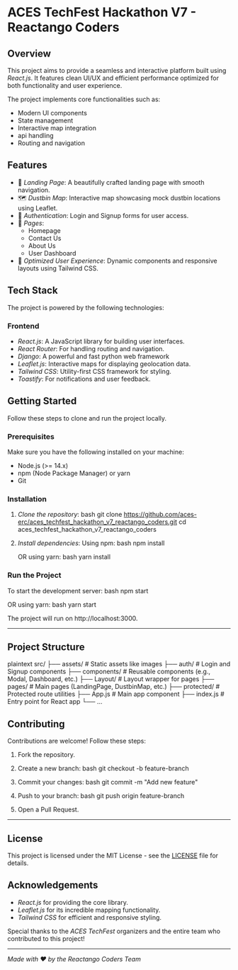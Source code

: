 # ACES TechFest Hackathon V7 - Reactango Coders
## Overview
This project aims to provide a seamless and interactive platform built using *React.js*. It features clean UI/UX and efficient performance optimized for both functionality and user experience.

The project implements core functionalities such as:
- Modern UI components
- State management
- Interactive map integration
- api handling
- Routing and navigation


## Features
- 🚀 *Landing Page*: A beautifully crafted landing page with smooth navigation.
- 🗺 *Dustbin Map*: Interactive map showcasing mock dustbin locations using Leaflet.
- 🔐 *Authentication*: Login and Signup forms for user access.
- 📄 *Pages*:
  - Homepage
  - Contact Us
  - About Us
  - User Dashboard
- 🎉 *Optimized User Experience*: Dynamic components and responsive layouts using Tailwind CSS.


## Tech Stack
The project is powered by the following technologies:

### Frontend
- *React.js*: A JavaScript library for building user interfaces.
- *React Router*: For handling routing and navigation.
- *Django*: A powerful and fast python web framework
- *Leaflet.js*: Interactive maps for displaying geolocation data.
- *Tailwind CSS*: Utility-first CSS framework for styling.
- *Toastify*: For notifications and user feedback.


## Getting Started
Follow these steps to clone and run the project locally.

### Prerequisites
Make sure you have the following installed on your machine:
- Node.js (>= 14.x)
- npm (Node Package Manager) or yarn
- Git

### Installation
1. *Clone the repository*:
   bash
   git clone https://github.com/aces-erc/aces_techfest_hackathon_v7_reactango_coders.git
   cd aces_techfest_hackathon_v7_reactango_coders
   

2. *Install dependencies*:
   Using npm:
   bash
   npm install
   
   OR using yarn:
   bash
   yarn install
   

### Run the Project
To start the development server:
bash
npm start

OR using yarn:
bash
yarn start


The project will run on http://localhost:3000.

---

## Project Structure
plaintext
src/
├── assets/               # Static assets like images
├── auth/                 # Login and Signup components
├── components/           # Reusable components (e.g., Modal, Dashboard, etc.)
├── Layout/               # Layout wrapper for pages
├── pages/                # Main pages (LandingPage, DustbinMap, etc.)
├── protected/            # Protected route utilities
├── App.js                # Main app component
├── index.js              # Entry point for React app
└── ...



## Contributing
Contributions are welcome! Follow these steps:
1. Fork the repository.
2. Create a new branch:
   bash
   git checkout -b feature-branch
   
3. Commit your changes:
   bash
   git commit -m "Add new feature"
   
4. Push to your branch:
   bash
   git push origin feature-branch
   
5. Open a Pull Request.

---

## License
This project is licensed under the MIT License - see the [LICENSE](LICENSE) file for details.


## Acknowledgements
- *React.js* for providing the core library.
- *Leaflet.js* for its incredible mapping functionality.
- *Tailwind CSS* for efficient and responsive styling.

Special thanks to the *ACES TechFest* organizers and the entire team who contributed to this project!

---

*Made with ❤ by the Reactango Coders Team*

<!-- 

# ACES Techfest Hackathon v7.0

Team: Reactango Coders

Rule Book [see here!](https://drive.google.com/file/d/1Sa2UTJ7J4sWB28mvU9a0f6jQxJQ7z5AI/view?fbclid=IwZXh0bgNhZW0CMTAAAR1QW9FOv_LZ5pnDR0sxwzTpC2i9I1_Lhjd_HcXlwCW5c4tkOeJeAV0SWTE_aem_Q-iRzE-UhY2m2F2XHkB6vg)

## Things to consider:
- Participants are *not allowed* to bring pre-existing or ready-made projects. All work must be initiated and developed during the hackathon. (We will regularly check the codebase.)
- If any irregularities are found during the checking, it will lead to the team's *disqualification*.
- Participants are encouraged to collaborate *not only within their teams* but also with mentors and organizers for guidance.
- Every team must make at least *one commit every 6 hours* on the given repository.
- All the code must be pushed to the given repository.
- *Only make useful commits.* Do not make random or unnecessary commits. Commits should be meaningful and relevant.
- *First Commit:* One commit is already done by ACES while creating the repository. Your first commit should be made after the event has started, with the message: first commit: [commit message].
- *Last Commit:* Do the final commit after the event is completed with the message: last commit: [commit message].
- Any team who commits after the *last commit tag* will be *disqualified*.
- After the *last commit, you are allowed to commit **only once* to upload your presentation to the repository with the message: upload presentation.

## Code Quality and Documentation:
- All code must be *well-documented*. Use meaningful comments to explain the purpose of functions, algorithms, and critical sections of the code.
- Follow *best practices* for code structure, naming conventions, and readability.
- Avoid *code duplication*. Write clean and maintainable code.
- Ensure that your code follows standard coding guidelines for your chosen language and framework.

## Team Conduct and Behavior:
- Teams must behave *respectfully* towards all participants, mentors, and organizers.
- Any form of *harassment, **discrimination, or **inappropriate behavior* will lead to immediate disqualification.
- Teams should collaborate effectively, ensuring each member contributes positively to the project.
- Professionalism is expected in all communications during the event.

## Mentor Assistance:
- Mentors will be available to provide *guidance* and *advice* on technical issues, debugging, and project development.
- *Mentors are not allowed to code on behalf of any team* or make decisions for the team.
- Teams can ask for advice on *best practices, **problem-solving techniques, or **design decisions*, but they must develop the project independently.

## Submission Guidelines:
- Submit your final project by uploading the presentation and project files to the repository.
- Include a *README* file explaining the project, its features, and how to run it.
- Your final commit should include any *demo materials* or additional files required for judges to evaluate your project.
- Ensure all documentation is complete and the project is functional before submitting.

## Judging Criteria:
Will be informed before the event.

## Contact:
For any questions, issues, or assistance during the event, please reach out to the event organizers through the following channels:
- *Email*: aces@ioepc.edu.np
- *Phone*: 9748706471

Feel free to contact us at any time during the event for clarification or support.
 -->
